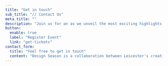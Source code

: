 ```yaml
---
title: "Get in touch"
sub_title: "// Contact Us"
meta_title: ""
description: "Join us for an as we unveil the most exciting highlights at our upcoming designer event."
button:
  enable: true
  label: "Register Event"
  link: "get-tickets"
contact_form:
  title: "Feel free to get in touch"
  content: "Design Season is a collaboration between Leicester's creative hub LCB based in the city's cultural quarter designers"
---
```


